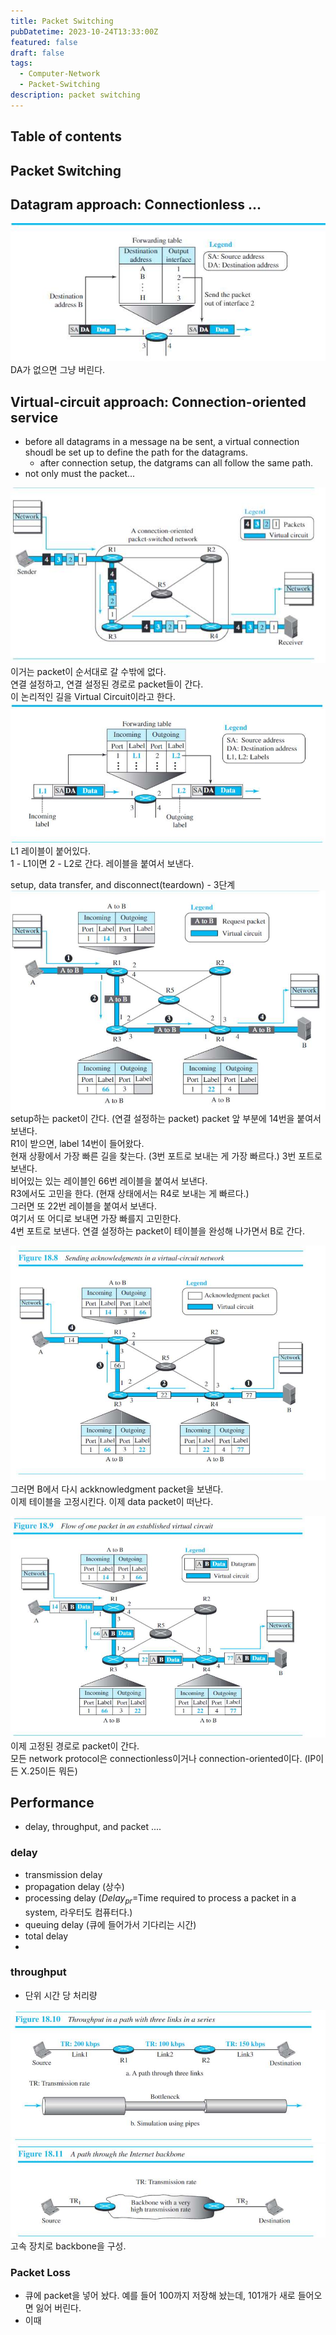 ```yaml
---
title: Packet Switching
pubDatetime: 2023-10-24T13:33:00Z
featured: false
draft: false
tags:
  - Computer-Network
  - Packet-Switching
description: packet switching
---
```


## Table of contents

## Packet Switching

## Datagram approach: Connectionless ...

![](/src/assets/image/packet-switching-1698122175849.jpeg)
DA가 없으면 그냥 버린다.

## Virtual-circuit approach: Connection-oriented service

- before all datagrams in a message na be sent, a virtual connection shoudl be set up to define the path for the datagrams.
  - after connection setup, the datgrams can all follow the same path.
- not only must the packet...

![](/src/assets/image/packet-switching-1698122375237.jpeg)
이거는 packet이 순서대로 갈 수밖에 없다.  
연결 설정하고, 연결 설정된 경로로 packet들이 간다.  
이 논리적인 길을 Virtual Circuit이라고 한다.  
![](/src/assets/image/packet-switching-1698122451416.jpeg)
L1 레이블이 붙어있다.  
1 - L1이면 2 - L2로 간다.
레이블을 붙여서 보낸다.

setup, data transfer, and disconnect(teardown) - 3단계
![](/src/assets/image/packet-switching-1698122693757.jpeg)
setup하는 packet이 간다. (연결 설정하는 packet)
packet 앞 부분에 14번을 붙여서 보낸다.  
R1이 받으면, label 14번이 들어왔다.  
현재 상황에서 가장 빠른 길을 찾는다. (3번 포트로 보내는 게 가장 빠르다.)
3번 포트로 보낸다.  
비어있는 있는 레이블인 66번 레이블을 붙여서 보낸다.  
R3에서도 고민을 한다. (현재 상태에서는 R4로 보내는 게 빠르다.)  
그러면 또 22번 레이블을 붙여서 보낸다.  
여기서 또 어디로 보내면 가장 빠를지 고민한다.  
4번 포트로 보낸다.
연결 설정하는 packet이 테이블을 완성해 나가면서 B로 간다.

![](/src/assets/image/packet-switching-1698122908816.jpeg)
그러면 B에서 다시 ackknowledgment packet을 보낸다.  
이제 테이블을 고정시킨다.
이제 data packet이 떠난다.

![](/src/assets/image/packet-switching-1698122961304.jpeg)
이제 고정된 경로로 packet이 간다.  
모든 network protocol은 connectionless이거나 connection-oriented이다. (IP이든 X.25이든 뭐든)

## Performance

- delay, throughput, and packet ....

### delay

- transmission delay
- propagation delay (상수)
- processing delay ($Delay_{pr}$=Time required to process a packet in a system, 라우터도 컴퓨터다.)
- queuing delay (큐에 들어가서 기다리는 시간)
- total delay
-

### throughput

- 단위 시간 당 처리량

![](/src/assets/image/packet-switching-1698123325541.jpeg)![](/src/assets/image/packet-switching-1698123367188.jpeg)
고속 장치로 backbone을 구성.

### Packet Loss

- 큐에 packet을 넣어 놨다. 예를 들어 100까지 저장해 놨는데, 101개가 새로 들어오면 잃어 버린다.
- 이때
